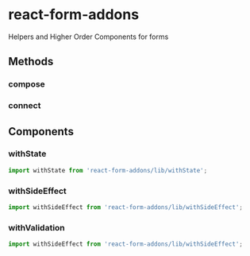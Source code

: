 # react-form-addons
Helpers and Higher Order Components for forms

## Methods
### compose

### connect


## Components
### withState
```js
import withState from 'react-form-addons/lib/withState';
```

### withSideEffect
```js
import withSideEffect from 'react-form-addons/lib/withSideEffect';

```

### withValidation
```js
import withSideEffect from 'react-form-addons/lib/withSideEffect';
```
